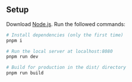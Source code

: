## Setup

Download [Node.js](https://nodejs.org/en/download/). Run the followed commands:

```bash
# Install dependencies (only the first time)
pnpm i

# Run the local server at localhost:8080
pnpm run dev

# Build for production in the dist/ directory
pnpm run build
```
